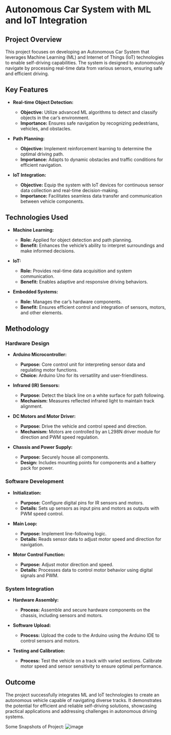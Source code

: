 # Autonomous Car System with ML and IoT Integration

## Project Overview

This project focuses on developing an Autonomous Car System that leverages Machine Learning (ML) and Internet of Things (IoT) technologies to enable self-driving capabilities. The system is designed to autonomously navigate by processing real-time data from various sensors, ensuring safe and efficient driving.

## Key Features

- **Real-time Object Detection:**
  - **Objective:** Utilize advanced ML algorithms to detect and classify objects in the car’s environment.
  - **Importance:** Ensures safe navigation by recognizing pedestrians, vehicles, and obstacles.

- **Path Planning:**
  - **Objective:** Implement reinforcement learning to determine the optimal driving path.
  - **Importance:** Adapts to dynamic obstacles and traffic conditions for efficient navigation.

- **IoT Integration:**
  - **Objective:** Equip the system with IoT devices for continuous sensor data collection and real-time decision-making.
  - **Importance:** Facilitates seamless data transfer and communication between vehicle components.

## Technologies Used

- **Machine Learning:**
  - **Role:** Applied for object detection and path planning.
  - **Benefit:** Enhances the vehicle’s ability to interpret surroundings and make informed decisions.

- **IoT:**
  - **Role:** Provides real-time data acquisition and system communication.
  - **Benefit:** Enables adaptive and responsive driving behaviors.

- **Embedded Systems:**
  - **Role:** Manages the car’s hardware components.
  - **Benefit:** Ensures efficient control and integration of sensors, motors, and other elements.

## Methodology

### Hardware Design

- **Arduino Microcontroller:**
  - **Purpose:** Core control unit for interpreting sensor data and regulating motor functions.
  - **Choice:** Arduino Uno for its versatility and user-friendliness.

- **Infrared (IR) Sensors:**
  - **Purpose:** Detect the black line on a white surface for path following.
  - **Mechanism:** Measures reflected infrared light to maintain track alignment.

- **DC Motors and Motor Driver:**
  - **Purpose:** Drive the vehicle and control speed and direction.
  - **Mechanism:** Motors are controlled by an L298N driver module for direction and PWM speed regulation.

- **Chassis and Power Supply:**
  - **Purpose:** Securely house all components.
  - **Design:** Includes mounting points for components and a battery pack for power.

### Software Development

- **Initialization:**
  - **Purpose:** Configure digital pins for IR sensors and motors.
  - **Details:** Sets up sensors as input pins and motors as outputs with PWM speed control.

- **Main Loop:**
  - **Purpose:** Implement line-following logic.
  - **Details:** Reads sensor data to adjust motor speed and direction for navigation.

- **Motor Control Function:**
  - **Purpose:** Adjust motor direction and speed.
  - **Details:** Processes data to control motor behavior using digital signals and PWM.

### System Integration

- **Hardware Assembly:**
  - **Process:** Assemble and secure hardware components on the chassis, including sensors and motors.

- **Software Upload:**
  - **Process:** Upload the code to the Arduino using the Arduino IDE to control sensors and motors.

- **Testing and Calibration:**
  - **Process:** Test the vehicle on a track with varied sections. Calibrate motor speed and sensor sensitivity to ensure optimal performance.

## Outcome

The project successfully integrates ML and IoT technologies to create an autonomous vehicle capable of navigating diverse tracks. It demonstrates the potential for efficient and reliable self-driving solutions, showcasing practical applications and addressing challenges in autonomous driving systems.

Some Snapshots of Project:
![image](https://github.com/user-attachments/assets/fb4f6fe7-4511-4a67-91d8-f900fef2d5a1)
